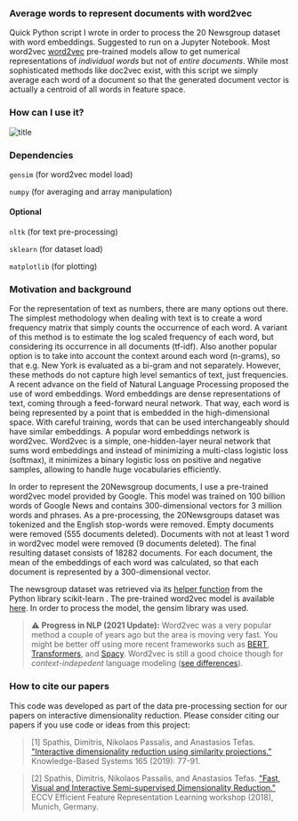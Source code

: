 ### Average words to represent documents with word2vec
Quick Python script I wrote in order to process the 20 Newsgroup dataset with word embeddings. Suggested to run on a Jupyter Notebook. Most word2vec [word2vec](https://en.wikipedia.org/wiki/Word2vec) pre-trained models allow to get numerical representations of _individual words_ but not of _entire documents_. While most sophisticated methods like doc2vec exist, with this script we simply average each word of a document so that the generated document vector is actually a centroid of all words in feature space.

### How can I use it?
![title](https://github.com/sdimi/average-word2vec/blob/master/workflow.png)

### Dependencies
``gensim`` (for word2vec model load)

``numpy`` (for averaging and array manipulation)
#### Optional
``nltk`` (for text pre-processing)

``sklearn`` (for dataset load)

``matplotlib`` (for plotting)


### Motivation and background
For the representation of text as numbers, there are many options out there. The simplest methodology when dealing with text is to create a word frequency matrix that simply counts the occurrence of each word. A variant of this method is to estimate the log scaled frequency of each word, but considering its occurrence in all documents (tf-idf). Also another popular option is to take into account the context around each word (n-grams), so that e.g. New York is evaluated as a bi-gram and not separately. However, these methods do not capture high level semantics of text, just frequencies. A recent advance on the field of Natural Language Processing proposed the use of word embeddings. Word embeddings are dense representations of text, coming through a feed-forward neural network. That way, each word is being represented by a point that is embedded in the high-dimensional space. With careful training, words that can be used interchangeably should have similar embeddings. A popular word embeddings network is word2vec. Word2vec is a simple, one-hidden-layer neural network that sums word embeddings and instead of minimizing a multi-class logistic loss (softmax), it minimizes a binary logistic loss on positive and negative samples, allowing to handle huge vocabularies efficiently.

In order to represent the 20Newsgroup documents, I use a pre-trained word2vec model provided by Google. This model was trained on 100 billion words of Google News and contains 300-dimensional vectors for 3 million words and phrases. As a pre-processing, the 20Newsgroups dataset was tokenized and the English stop-words were removed. Empty documents were removed (555 documents deleted). Documents with not at least 1 word in word2vec model were removed (9 documents deleted). The final resulting dataset consists of 18282 documents. For each document, the mean of the embeddings of each word was calculated, so that each document is represented by a 300-dimensional vector.

The newsgroup dataset was retrieved via its [helper function](http://scikit-learn.org/stable/modules/generated/sklearn.datasets.fetch_20newsgroups.html) from the Python library scikit-learn . The pre-trained word2vec model is available [here](https://code.google.com/archive/p/word2vec/). In order to process the model, the gensim library was used.

> :warning: **Progress in NLP (2021 Update):** Word2vec was a very popular method a couple of years ago but the area is moving very fast. You might be better off using more recent frameworks such as [BERT](https://github.com/google-research/bert), [Transformers](https://github.com/huggingface/transformers), and [Spacy](https://spacy.io/). Word2vec is still a good choice though for _context-indepedent_ language modeling ([see differences](https://qph.fs.quoracdn.net/main-qimg-c92484e9249d0bcf7c2872c3514523d2)).

### How to cite our papers

This code was developed as part of the data pre-processing section for our papers on interactive dimensionality reduction. Please consider citing our papers if you use code or ideas from this project:

> [1] Spathis, Dimitris, Nikolaos Passalis, and Anastasios Tefas. ["Interactive dimensionality reduction using similarity projections."](https://www.sciencedirect.com/science/article/pii/S0950705118305677) Knowledge-Based Systems 165 (2019): 77-91.

> [2] Spathis, Dimitris, Nikolaos Passalis, and Anastasios Tefas. ["Fast, Visual and Interactive Semi-supervised Dimensionality Reduction."](http://doi.org/cz6d) ECCV Efficient Feature Representation Learning workshop (2018), Munich, Germany.

